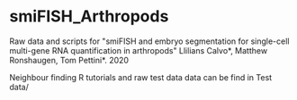 # smiFISH_Arthropods
Raw data and scripts for "smiFISH and embryo segmentation for single-cell multi-gene RNA quantification in arthropods" Llilians Calvo*, Matthew Ronshaugen, Tom Pettini*.  2020

Neighbour finding R tutorials and raw test data data can be find in Test data/
